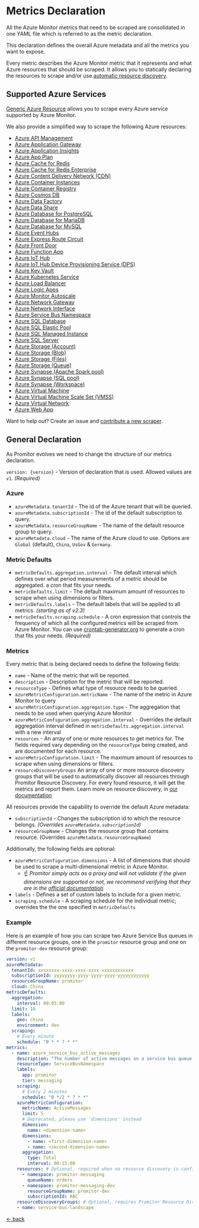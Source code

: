 # Metrics Declaration

All the Azure Monitor metrics that need to be scraped are consolidated in one YAML
file which is referred to as the metric declaration.

This declaration defines the overall Azure metadata and all the metrics you want to expose.

Every metric describes the Azure Monitor metric that it represents and what Azure resources that should be scraped.
 It allows you to statically declaring the resources to scrape and/or use [automatic resource discovery](https://promitor.io/concepts/#using-resource-discovery).

## Supported Azure Services

[Generic Azure Resource](providers/generic-azure-resource.md) allows you to scrape every Azure
service supported by Azure Monitor.

We also provide a simplified way to scrape the following Azure resources:

- [Azure API Management](providers/api-management.md)
- [Azure Application Gateway](providers/application-gateway.md)
- [Azure Application Insights](providers/application-insights.md)
- [Azure App Plan](providers/app-plan.md)
- [Azure Cache for Redis](providers/redis-cache.md)
- [Azure Cache for Redis Enterprise](providers/redis-enterprise-cache.md)
- [Azure Content Delivery Network (CDN)](providers/cdn.md)
- [Azure Container Instances](providers/container-instances.md)
- [Azure Container Registry](providers/container-registry.md)
- [Azure Cosmos DB](providers/cosmos-db.md)
- [Azure Data Factory](providers/data-factory.md)
- [Azure Data Share](providers/data-share.md)
- [Azure Database for PostgreSQL](providers/postgresql.md)
- [Azure Database for MariaDB](providers/maria-db.md)
- [Azure Database for MySQL](providers/mysql.md)
- [Azure Event Hubs](providers/event-hubs.md)
- [Azure Express Route Circuit](providers/express-route-circuit.md)
- [Azure Front Door](providers/front-door.md)
- [Azure Function App](providers/function-app.md)
- [Azure IoT Hub](providers/iot-hub.md)
- [Azure IoT Hub Device Provisioning Service (DPS)](providers/iot-hub-device-provisioning-service.md)
- [Azure Key Vault](providers/key-vault.md)
- [Azure Kubernetes Service](providers/kubernetes.md)
- [Azure Load Balancer](providers/load-balancer.md)
- [Azure Logic Apps](providers/logic-apps.md)
- [Azure Monitor Autoscale](providers/monitor-autoscale.md)
- [Azure Network Gateway](providers/network-gateway.md)
- [Azure Network Interface](providers/network-interface.md)
- [Azure Service Bus Namespace](providers/service-bus-namespace.md)
- [Azure SQL Database](providers/sql-database.md)
- [Azure SQL Elastic Pool](providers/sql-elastic-pool.md)
- [Azure SQL Managed Instance](providers/sql-managed-instance.md)
- [Azure SQL Server](providers/sql-server.md)
- [Azure Storage (Account)](providers/storage-account.md)
- [Azure Storage (Blob)](providers/blob-storage.md)
- [Azure Storage (Files)](providers/file-storage.md)
- [Azure Storage (Queue)](providers/storage-queue.md)
- [Azure Synapse (Apache Spark pool)](providers/synapse-apache-spark-pool.md)
- [Azure Synapse (SQL pool)](providers/synapse-sql-pool.md)
- [Azure Synapse (Workspace)](providers/synapse-workspace.md)
- [Azure Virtual Machine](providers/virtual-machine.md)
- [Azure Virtual Machine Scale Set (VMSS)](providers/virtual-machine-scale-set.md)
- [Azure Virtual Network](providers/virtual-network.md)
- [Azure Web App](providers/web-app.md)

Want to help out? Create an issue and [contribute a new scraper](https://github.com/tomkerkhove/promitor/blob/master/adding-a-new-scraper.md).

## General Declaration

As Promitor evolves we need to change the structure of our metrics declaration.

`version: {version}` - Version of declaration that is used. Allowed
values are `v1`. *(Required)*

### Azure

- `azureMetadata.tenantId` - The id of the Azure tenant that will be queried.
- `azureMetadata.subscriptionId` - The id of the default subscription to query.
- `azureMetadata.resourceGroupName` - The name of the default resource group to query.
- `azureMetadata.cloud` - The name of the Azure cloud to use. Options are `Global`
 (default), `China`, `UsGov` & `Germany`.

### Metric Defaults

- `metricDefaults.aggregation.interval` - The default interval which defines over
  what period measurements of a metric should be aggregated.
  a cron that fits your needs.
- `metricDefaults.limit` - The default maximum amount of resources to scrape when using dimensions
  or filters.
- `metricDefaults.labels` - The default labels that will be applied to all metrics. _(starting as of v2.3)_
- `metricDefaults.scraping.schedule` - A cron expression that controls
  the frequency of which all the configured metrics will be scraped from Azure Monitor.
  You can use [crontab-generator.org](https://crontab-generator.org/) to generate
  a cron that fits your needs. *(Required)*

### Metrics

Every metric that is being declared needs to define the following fields:

- `name` - Name of the metric that will be reported.
- `description` - Description for the metric that will be reported.
- `resourceType` - Defines what type of resource needs to be queried.
- `azureMetricConfiguration.metricName` - The name of the metric in Azure Monitor
  to query
- `azureMetricConfiguration.aggregation.type` - The aggregation that needs to be
  used when querying Azure Monitor
- `azureMetricConfiguration.aggregation.interval` - Overrides the default aggregation
  interval defined in `metricDefaults.aggregation.interval` with a new interval
- `resources` - An array of one or more resources to get metrics for. The fields
  required vary depending on the `resourceType` being created, and are documented
  for each resource.
- `azureMetricConfiguration.limit` - The maximum amount of resources to scrape when using dimensions
  or filters.
- `resourceDiscoveryGroups` An array of one or more resource discovery groups that will be used to automatically
 discover all resources through Promitor Resource Discovery. For every found resource, it will get the metrics and
  report them. Learn more on resource discovery, in [our documentation](https://promitor.io/concepts#using-resource-discovery)

All resources provide the capability to override the default Azure metadata:

- `subscriptionId` - Changes the subscription id to which the resource belongs. _(Overrides `azureMetadata.subscriptionId`)_
- `resourceGroupName` - Changes the resource group that contains resource. (Overrides `azureMetadata.resourceGroupName`)

Additionally, the following fields are optional:

- `azureMetricConfiguration.dimensions` - A list of dimensions that should
   be used to scrape a multi-dimensional metric in Azure Monitor.
  - ☝ *Promitor simply acts as a proxy and will not validate if the given dimensions are supported or
     not, we recommend verifying that they are in the
     [official documentation](https://learn.microsoft.com/en-us/azure/azure-monitor/platform/metrics-supported)*
- `labels` - Defines a set of custom labels to include for a given metric.
- `scraping.schedule` - A scraping schedule for the individual metric; overrides
  the the one specified in `metricDefaults`

### Example

Here is an example of how you can scrape two Azure Service Bus queues  in different
resource groups, one in the `promitor` resource group and one on the `promitor-dev`
resource group:

```yaml
version: v1
azureMetadata:
  tenantId: xxxxxxxx-xxxx-xxxx-xxxx-xxxxxxxxxxxx
  subscriptionId: yyyyyyyy-yyyy-yyyy-yyyy-yyyyyyyyyyyy
  resourceGroupName: promitor
  cloud: China
metricDefaults:
  aggregation:
    interval: 00:05:00
  limit: 10
  labels:
    geo: china
    environment: dev
  scraping:
    # Every minute
    schedule: "0 * * ? * *"
metrics:
  - name: azure_service_bus_active_messages
    description: "The number of active messages on a service bus queue."
    resourceType: ServiceBusNamespace
    labels:
      app: promitor
      tier: messaging
    scraping:
      # Every 2 minutes
      schedule: "0 */2 * ? * *"
    azureMetricConfiguration:
      metricName: ActiveMessages
      limit: 5
      # Deprecated, please use 'dimensions' instead
      dimension:
        name: <dimension-name>
      dimensions:
        - name: <first-dimension-name>
        - name: <second-dimension-name>
      aggregation:
        type: Total
        interval: 00:15:00
    resources: # Optional, required when no resource discovery is configured
      - namespace: promitor-messaging
        queueName: orders
      - namespace: promitor-messaging-dev
        resourceGroupName: promitor-dev
        subscriptionId: ABC
    resourceDiscoveryGroups: # Optional, requires Promitor Resource Discovery agent (https://promitor.io/concepts/how-it-works#using-resource-discovery)
    - name: service-bus-landscape
```

[&larr; back](../index.md)

